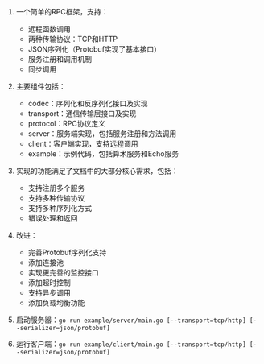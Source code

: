 1. 一个简单的RPC框架，支持：
   - 远程函数调用
   - 两种传输协议：TCP和HTTP
   - JSON序列化（Protobuf实现了基本接口）
   - 服务注册和调用机制
   - 同步调用

2. 主要组件包括：
   - codec：序列化和反序列化接口及实现
   - transport：通信传输层接口及实现
   - protocol：RPC协议定义
   - server：服务端实现，包括服务注册和方法调用
   - client：客户端实现，支持远程调用
   - example：示例代码，包括算术服务和Echo服务

3. 实现的功能满足了文档中的大部分核心需求，包括：
   - 支持注册多个服务
   - 支持多种传输协议
   - 支持多种序列化方式
   - 错误处理和返回

4. 改进：
   - 完善Protobuf序列化支持
   - 添加连接池
   - 实现更完善的监控接口
   - 添加超时控制
   - 支持异步调用
   - 添加负载均衡功能


1. 启动服务器：`go run example/server/main.go [--transport=tcp/http] [--serializer=json/protobuf]`
2. 运行客户端：`go run example/client/main.go [--transport=tcp/http] [--serializer=json/protobuf]`